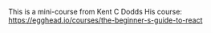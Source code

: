 This is a mini-course from Kent C Dodds
His course: https://egghead.io/courses/the-beginner-s-guide-to-react
